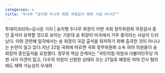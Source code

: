 ```yaml
---
categories: a
title: "두나무 “송치형 두나무 회장 국정감사 회피 사실 아니다”"
---
```

투데이코리아=김시온 기자 | 송치형 두나무 회장이 이번 국회 정무위원회 국정감사 증인 출석이 유력할 것으로 보이는 가운데 송 회장이 미국에서 거주 중이라는 사실이 드러났다. 이와 관련해 일각에서는 송 회장이 국감 출석을 회피하기 위해 출국한 것이 아니냐는 논란이 일고 있다.지난 22일 국회에 따르면 국회 정무위원회 소속 여야 의원들이 송 회장의 증인출석을 요청했다. 정무위 핵심 관계자는 "국민의힘 의원과 더불어민주당 의원 사이 이견이 없고, 다수의 의원이 신청한 상태라 오는 27일로 예정된 여야 간사 협의 때도 채택 가능성이 우세하